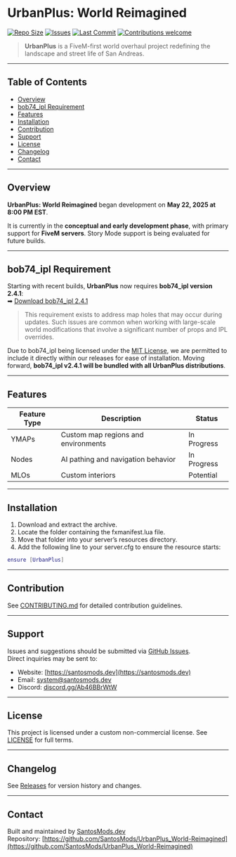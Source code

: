 # UrbanPlus: World Reimagined

[![Repo Size](https://img.shields.io/github/repo-size/SantosMods/UrbanPlus_World-Reimagined)](https://github.com/SantosMods/UrbanPlus_World-Reimagined)
[![Issues](https://img.shields.io/github/issues/SantosMods/UrbanPlus_World-Reimagined)](https://github.com/SantosMods/UrbanPlus_World-Reimagined/issues)
[![Last Commit](https://img.shields.io/github/last-commit/SantosMods/UrbanPlus_World-Reimagined)](https://github.com/SantosMods/UrbanPlus_World-Reimagined/commits/main)
[![Contributions welcome](https://img.shields.io/badge/contributions-welcome-brightgreen.svg)](CONTRIBUTING.md)

> **UrbanPlus** is a FiveM-first world overhaul project redefining the landscape and street life of San Andreas.

---

## Table of Contents

- [Overview](#overview)
- [bob74_ipl Requirement](#bob74_ipl-requirement)
- [Features](#features)
- [Installation](#installation)
- [Contribution](#contribution)
- [Support](#support)
- [License](#license)
- [Changelog](#changelog)
- [Contact](#contact)

---

## Overview

**UrbanPlus: World Reimagined** began development on **May 22, 2025 at 8:00 PM EST**.

It is currently in the **conceptual and early development phase**, with primary support for **FiveM servers**. Story Mode support is being evaluated for future builds.

---

## bob74_ipl Requirement

Starting with recent builds, **UrbanPlus** now requires **bob74_ipl version 2.4.1**:  
➡ [Download bob74_ipl 2.4.1](https://github.com/Bob74/bob74_ipl/releases/tag/2.4.1)

> This requirement exists to address map holes that may occur during updates. Such issues are common when working with large-scale world modifications that involve a significant number of props and IPL overrides.

Due to bob74_ipl being licensed under the [MIT License](https://github.com/Bob74/bob74_ipl/blob/master/LICENSE), we are permitted to include it directly within our releases for ease of installation. Moving forward, **bob74_ipl v2.4.1 will be bundled with all UrbanPlus distributions**.

---

## Features

| Feature Type | Description                           | Status        |
|--------------|---------------------------------------|---------------|
| YMAPs        | Custom map regions and environments   | In Progress   |
| Nodes        | AI pathing and navigation behavior    | In Progress   |
| MLOs         | Custom interiors                      | Potential     |

---

## Installation

1. Download and extract the archive.
2. Locate the folder containing the fxmanifest.lua file.
3. Move that folder into your server’s resources directory.
4. Add the following line to your server.cfg to ensure the resource starts:

``` LUA
ensure [UrbanPlus]
```

---

## Contribution

See [CONTRIBUTING.md](CONTRIBUTING.md) for detailed contribution guidelines.

---

## Support

Issues and suggestions should be submitted via [GitHub Issues](https://github.com/SantosMods/UrbanPulse_World-Reimagined/issues).  
Direct inquiries may be sent to:

- Website: [https://santosmods.dev](https://santosmods.dev)  
- Email: system@santosmods.dev  
- Discord: [discord.gg/Ab46BBrWtW](https://discord.gg/Ab46BBrWtW)

---

## License

This project is licensed under a custom non-commercial license. See [LICENSE](LICENSE) for full terms.

---

## Changelog

See [Releases](https://github.com/SantosMods/UrbanPlus_World-Reimagined/releases) for version history and changes.

---

## Contact

Built and maintained by [SantosMods.dev](https://santosmods.dev)  
Repository: [https://github.com/SantosMods/UrbanPlus_World-Reimagined](https://github.com/SantosMods/UrbanPlus_World-Reimagined)
